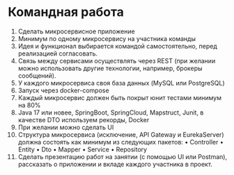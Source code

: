 # Командная работа

1.	Сделать микросервисное приложение
2.	Минимум по одному микросервису на участника команды
3.	Идея и функционал выбирается командой самостоятельно, перед реализацией согласовать.
4.	Связь между сервисами осуществлять через REST (при желании можно использовать другие технологии, например, брокеры сообщений).
5.	У каждого микросервиса своя база данных (MySQL или PostgreSQL)
6.	Запуск через docker-compose
7.	Каждый микросервис должен быть покрыт юнит тестами минимум на 80%
8.	Java 17 или новее, SpringBoot, SpringCloud, Mapstruct, Junit, в качестве DTO используем рекорды, Docker
9.	При желании можно сделать UI
10.	Структура микросервиса (исключение, API Gateway и EurekaServer) должна состоять как минимум из следующих пакетов:
•	Controller
•	Entity
•	Dto
•	Mapper
•	Service
•	Repository
11.	Сделать презентацию работ на занятии (с помощью UI или Postman), рассказать о приложении и вкладе каждого участника в проект. 
